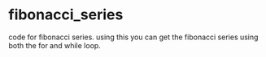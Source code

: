 # fibonacci_series
code for fibonacci series.
using this you can get the fibonacci series using both the for and while loop.
